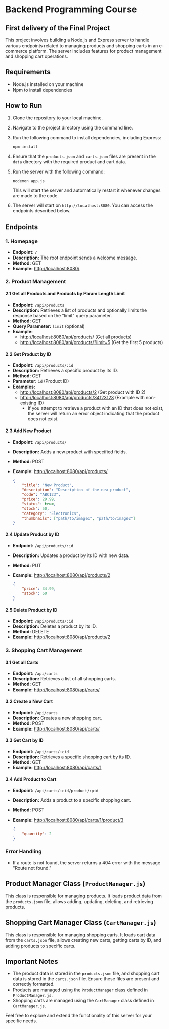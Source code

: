 # Backend Programming Course

## First delivery of the Final Project

This project involves building a Node.js and Express server to handle various endpoints related to managing products and shopping carts in an e-commerce platform. The server includes features for product management and shopping cart operations.

## Requirements

- Node.js installed on your machine
- Npm to install dependencies

## How to Run

1. Clone the repository to your local machine.
2. Navigate to the project directory using the command line.
3. Run the following command to install dependencies, including Express:

    ```bash
    npm install
    ```

4. Ensure that the `products.json` and `carts.json` files are present in the `data` directory with the required product and cart data.
5. Run the server with the following command:

    ```bash
    nodemon app.js
    ```

    This will start the server and automatically restart it whenever changes are made to the code.

6. The server will start on `http://localhost:8080`. You can access the endpoints described below.

## Endpoints

### 1. Homepage

- **Endpoint:** `/`
- **Description:** The root endpoint sends a welcome message.
- **Method:** GET
- **Example:** [http://localhost:8080/](http://localhost:8080/)

### 2. Product Management

#### 2.1 Get all Products and Products by Param Length Limit

- **Endpoint:** `/api/products`
- **Description:** Retrieves a list of products and optionally limits the response based on the "limit" query parameter.
- **Method:** GET
- **Query Parameter:** `limit` (optional)
- **Example:**
  - [http://localhost:8080/api/products/](http://localhost:8080/api/products/) (Get all products)
  - [http://localhost:8080/api/products/?limit=5](http://localhost:8080/api/products/?limit=5) (Get the first 5 products)

#### 2.2 Get Product by ID

- **Endpoint:** `/api/products/:id`
- **Description:** Retrieves a specific product by its ID.
- **Method:** GET
- **Parameter:** `id` (Product ID)
- **Examples:**
  - [http://localhost:8080/api/products/2](http://localhost:8080/api/products/2) (Get product with ID 2)
  - [http://localhost:8080/api/products/34123123](http://localhost:8080/api/products/34123123) (Example with non-existing ID)
    - If you attempt to retrieve a product with an ID that does not exist, the server will return an error object indicating that the product does not exist.

#### 2.3 Add New Product

- **Endpoint:** `/api/products/`
- **Description:** Adds a new product with specified fields.
- **Method:** POST
- **Example:** [http://localhost:8080/api/products/](http://localhost:8080/api/products/)

    ```json
    {
        "title": "New Product",
        "description": "Description of the new product",
        "code": "ABC123",
        "price": 29.99,
        "status": true,
        "stock": 50,
        "category": "Electronics",
        "thumbnails": ["path/to/image1", "path/to/image2"]
    }
    ```

#### 2.4 Update Product by ID

- **Endpoint:** `/api/products/:id`
- **Description:** Updates a product by its ID with new data.
- **Method:** PUT
- **Example:** [http://localhost:8080/api/products/2](http://localhost:8080/api/products/2)

    ```json
    {
        "price": 34.99,
        "stock": 60
    }
    ```

#### 2.5 Delete Product by ID

- **Endpoint:** `/api/products/:id`
- **Description:** Deletes a product by its ID.
- **Method:** DELETE
- **Example:** [http://localhost:8080/api/products/2](http://localhost:8080/api/products/2)

### 3. Shopping Cart Management

#### 3.1 Get all Carts

- **Endpoint:** `/api/carts`
- **Description:** Retrieves a list of all shopping carts.
- **Method:** GET
- **Example:** [http://localhost:8080/api/carts/](http://localhost:8080/api/carts/)

#### 3.2 Create a New Cart

- **Endpoint:** `/api/carts`
- **Description:** Creates a new shopping cart.
- **Method:** POST
- **Example:** [http://localhost:8080/api/carts/](http://localhost:8080/api/carts/)

#### 3.3 Get Cart by ID

- **Endpoint:** `/api/carts/:cid`
- **Description:** Retrieves a specific shopping cart by its ID.
- **Method:** GET
- **Example:** [http://localhost:8080/api/carts/1](http://localhost:8080/api/carts/1)

#### 3.4 Add Product to Cart

- **Endpoint:** `/api/carts/:cid/product/:pid`
- **Description:** Adds a product to a specific shopping cart.
- **Method:** POST
- **Example:** [http://localhost:8080/api/carts/1/product/3](http://localhost:8080/api/carts/1/product/3)

    ```json
    {
        "quantity": 2
    }
    ```

### Error Handling

- If a route is not found, the server returns a 404 error with the message "Route not found."

## Product Manager Class (`ProductManager.js`)

This class is responsible for managing products. It loads product data from the `products.json` file, allows adding, updating, deleting, and retrieving products.

## Shopping Cart Manager Class (`CartManager.js`)

This class is responsible for managing shopping carts. It loads cart data from the `carts.json` file, allows creating new carts, getting carts by ID, and adding products to specific carts.

## Important Notes

- The product data is stored in the `products.json` file, and shopping cart data is stored in the `carts.json` file. Ensure these files are present and correctly formatted.
- Products are managed using the `ProductManager` class defined in `ProductManager.js`.
- Shopping carts are managed using the `CartManager` class defined in `CartManager.js`.

Feel free to explore and extend the functionality of this server for your specific needs.
